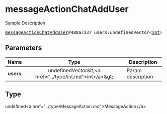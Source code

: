 # messageActionChatAddUser

Sample Description

<pre>
<a href="../constructor/messageActionChatAddUser.md">messageActionChatAddUser</a>#488a7337 users:undefinedVector&lt;<a href="../type/int.md">int</a>&gt; = undefined<a href="../type/MessageAction.md">MessageAction</a>;
</pre>

## Parameters

| Name | Type | Description |
|------|:----:|-------------|
| **users** | undefinedVector&amp;lt;&lt;a href=&#34;../type/int.md&#34;&gt;int&lt;/a&gt;&amp;gt; | Param description |

## Type

undefined&lt;a href=&#34;../type/MessageAction.md&#34;&gt;MessageAction&lt;/a&gt;
